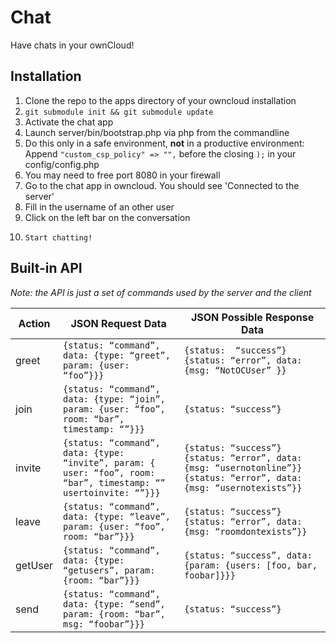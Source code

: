 Chat
====

Have chats in your ownCloud!

## Installation
1.	Clone the repo to the apps directory of your owncloud installation
2.	`git submodule init && git submodule update`
3. 	Activate the chat app
4.	Launch server/bin/bootstrap.php via php from the commandline
5.	Do this only in a safe environment, **not** in a productive environment:
	Append `"custom_csp_policy" => "",` before the closing `);` in your config/config.php
6.	You may need to free port 8080 in your firewall
7. 	Go to the chat app in owncloud. You should see 'Connected to the server'
8. 	Fill in the username of an other user
9. 	Click on the left bar on the conversation
10. 	Start chatting!


## Built-in API
*Note: the API is just a set of commands used by the server and the client*

 Action  | JSON Request Data   | JSON Possible Response Data  
 --- | --- | ---
 greet | `{status: “command”, data: {type: “greet”, param: {user: “foo”}}}` | `{status:  “success”}` `{status: “error”, data: {msg: “NotOCUser” }}`
 join | `{status: “command”, data: {type: “join”, param: {user: “foo”, room: “bar”, timestamp: “”}}}` | `{status: “success”}`
 invite | `{status: “command”, data: {type: “invite”, param: { user: “foo”, room: “bar”, timestamp: “” usertoinvite: “”}}}` | `{status: “success”} {status: “error”, data: {msg: “usernotonline”}}` `{status: “error”, data: {msg: “usernotexists”}}`
leave | `{status: “command”, data: {type: “leave”, param: {user: “foo”, room: “bar”}}}` | `{status: “success”}` `{status: “error”, data: {msg: “roomdontexists”}}`
getUser | `{status: “command”, data: {type: “getusers”, param: {room: “bar”}}}` | `{status: “success”, data: {param: {users: [foo, bar, foobar]}}}`
send | `{status: “command”, data: {type: “send”, param: {room: “bar”, msg: “foobar”}}}` | `{status: “success”}`
